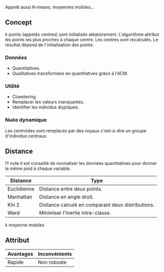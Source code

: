 Appelé aussi K-means, moyennes mobiles...

## Concept

k points (appelés centres) sont initialisés aléatoirement. L'algorithme attribut les points les plus proches à chaque centre. Les centres sont recalculés. Le résultat dépend de l'initialisation des points. 

### Données

* Quantitatives.
* Qualitatives transformées en quantitatives grâce à l'ACM.

### Utilité

* Cluestering.
* Remplacer les valeurs manquantes.
* Identifier les individus atypiques.

### Nuée dynamique

Les centroïdes sont remplacés par des noyaux c'est-à-dire un groupe d'individus centraux.

## Distance 

!!! note
	Il est conseillé de normaliser les données quantitatives pour donner le même poid à chaque variable.

Distance		| Type
----------------|---
Euclidienne		| Distance entre deux points.
Manhattan		| Distance en angle droit.
Khi 2			| Distance calculé en comparant deux distributions.
Ward			| Minimiser l'inertie intra-classe.


k moyenne mobiles

## Attribut

Avantages	| Inconvénients
------------|---
Rapide		| Non robuste

